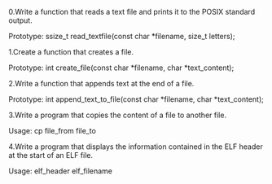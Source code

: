 0.Write a function that reads a text file and prints it to the POSIX standard output.

Prototype: ssize_t read_textfile(const char *filename, size_t letters);



1.Create a function that creates a file.

Prototype: int create_file(const char *filename, char *text_content);



2.Write a function that appends text at the end of a file.

Prototype: int append_text_to_file(const char *filename, char *text_content);



3.Write a program that copies the content of a file to another file.

Usage: cp file_from file_to




4.Write a program that displays the information contained in the ELF header at the start of an ELF file.

Usage: elf_header elf_filename
